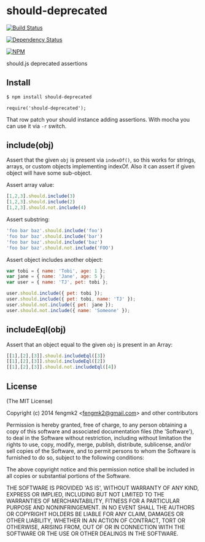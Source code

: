 should-deprecated
=======

[![Build Status](https://secure.travis-ci.org/fengmk2/should-deprecated.png)](http://travis-ci.org/fengmk2/should-deprecated)

[![Dependency Status](https://gemnasium.com/fengmk2/should-deprecated.png)](https://gemnasium.com/fengmk2/should-deprecated)

[![NPM](https://nodei.co/npm/should-deprecated.png?downloads=true&stars=true)](https://nodei.co/npm/should-deprecated/)

should.js deprecated assertions

## Install

```bash
$ npm install should-deprecated
```

```
require('should-deprecated');
```

That row patch your should instance adding assertions. With mocha you can use it via `-r` switch.

## include(obj)

Assert that the given `obj` is present via `indexOf()`,
so this works for strings, arrays, or custom objects implementing indexOf.
Also it can assert if given object will have some sub-object.

Assert array value:

```javascript
[1,2,3].should.include(3)
[1,2,3].should.include(2)
[1,2,3].should.not.include(4)
```
Assert substring:

```javascript
'foo bar baz'.should.include('foo')
'foo bar baz'.should.include('bar')
'foo bar baz'.should.include('baz')
'foo bar baz'.should.not.include('FOO')
```
Assert object includes another object:

```javascript
var tobi = { name: 'Tobi', age: 1 };
var jane = { name: 'Jane', age: 5 };
var user = { name: 'TJ', pet: tobi };

user.should.include({ pet: tobi });
user.should.include({ pet: tobi, name: 'TJ' });
user.should.not.include({ pet: jane });
user.should.not.include({ name: 'Someone' });
```
## includeEql(obj)

Assert that an object equal to the given `obj` is present in an Array:

```javascript
[[1],[2],[3]].should.includeEql([3])
[[1],[2],[3]].should.includeEql([2])
[[1],[2],[3]].should.not.includeEql([4])
```

## License

(The MIT License)

Copyright (c) 2014 fengmk2 &lt;fengmk2@gmail.com&gt; and other contributors

Permission is hereby granted, free of charge, to any person obtaining
a copy of this software and associated documentation files (the
'Software'), to deal in the Software without restriction, including
without limitation the rights to use, copy, modify, merge, publish,
distribute, sublicense, and/or sell copies of the Software, and to
permit persons to whom the Software is furnished to do so, subject to
the following conditions:

The above copyright notice and this permission notice shall be
included in all copies or substantial portions of the Software.

THE SOFTWARE IS PROVIDED 'AS IS', WITHOUT WARRANTY OF ANY KIND,
EXPRESS OR IMPLIED, INCLUDING BUT NOT LIMITED TO THE WARRANTIES OF
MERCHANTABILITY, FITNESS FOR A PARTICULAR PURPOSE AND NONINFRINGEMENT.
IN NO EVENT SHALL THE AUTHORS OR COPYRIGHT HOLDERS BE LIABLE FOR ANY
CLAIM, DAMAGES OR OTHER LIABILITY, WHETHER IN AN ACTION OF CONTRACT,
TORT OR OTHERWISE, ARISING FROM, OUT OF OR IN CONNECTION WITH THE
SOFTWARE OR THE USE OR OTHER DEALINGS IN THE SOFTWARE.
